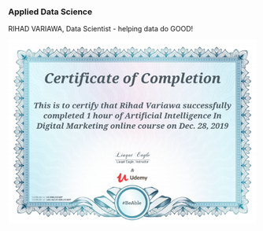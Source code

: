 ### Applied Data Science
RIHAD VARIAWA, Data Scientist - helping data do GOOD!

<p align="center">
  <img src="./ig/DigitalMarketing.png"/>
</p>